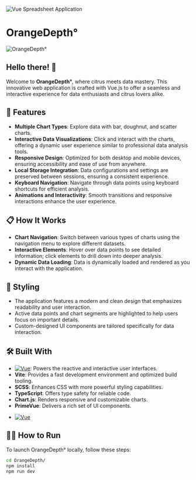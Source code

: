![Vue Spreadsheet Application](https://github.com/davislyu/FrontendSpreadSheetsProj/assets/27707434/d1c4f553-bc29-495f-a1ea-b7c423e3e3e2)
# OrangeDepth°

![OrangeDepth°](https://github.com/davislyu/OrangeDepth/assets/orange-depth-banner.png)

## Hello there! 👋

Welcome to **OrangeDepth°**, where citrus meets data mastery. This innovative web application is crafted with Vue.js to offer a seamless and interactive experience for data enthusiasts and citrus lovers alike.

## 🚀 Features

- **Multiple Chart Types**: Explore data with bar, doughnut, and scatter charts.
- **Interactive Data Visualizations**: Click and interact with the charts, offering a dynamic user experience similar to professional data analysis tools.
- **Responsive Design**: Optimized for both desktop and mobile devices, ensuring accessibility and ease of use from anywhere.
- **Local Storage Integration**: Data configurations and settings are preserved between sessions, ensuring a consistent experience.
- **Keyboard Navigation**: Navigate through data points using keyboard shortcuts for efficient analysis.
- **Animations and Interactivity**: Smooth transitions and responsive interactions enhance the user experience.

## 📋 How It Works

- **Chart Navigation**: Switch between various types of charts using the navigation menu to explore different datasets.
- **Interactive Elements**: Hover over data points to see detailed information; click elements to drill down into deeper analysis.
- **Dynamic Data Loading**: Data is dynamically loaded and rendered as you interact with the application.

## 🎨 Styling

- The application features a modern and clean design that emphasizes readability and user interaction.
- Active data points and chart segments are highlighted to help users focus on important details.
- Custom-designed UI components are tailored specifically for data interaction.

## 🛠 Built With

- [![Vue][Vue.js]][Vue-url]: Powers the reactive and interactive user interfaces.
- **Vite**: Provides a fast development environment and optimized build tooling.
- **SCSS**: Enhances CSS with more powerful styling capabilities.
- **TypeScript**: Offers type safety for reliable code.
- **Chart.js**: Renders responsive and customizable charts.
- **PrimeVue**: Delivers a rich set of UI components.


* [![Vue][Vue.js]][Vue-url]



## 🏃🏼 How to Run

To launch OrangeDepth° locally, follow these steps:

```bash
cd OrangeDepth/
npm install
npm run dev
```

[Vue.js]: https://img.shields.io/badge/Vue.js-35495E?style=for-the-badge&logo=vuedotjs&logoColor=4FC08D
[Vue-url]: https://vuejs.org/


